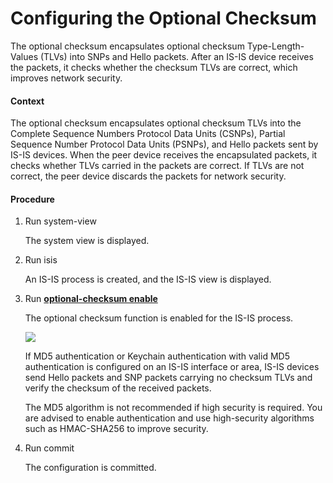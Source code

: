 Configuring the Optional Checksum
=================================

The optional checksum encapsulates optional checksum Type-Length-Values (TLVs) into SNPs and Hello packets. After an IS-IS device receives the packets, it checks whether the checksum TLVs are correct, which improves network security.

#### Context

The optional checksum encapsulates optional checksum TLVs into the Complete Sequence Numbers Protocol Data Units (CSNPs), Partial Sequence Number Protocol Data Units (PSNPs), and Hello packets sent by IS-IS devices. When the peer device receives the encapsulated packets, it checks whether TLVs carried in the packets are correct. If TLVs are not correct, the peer device discards the packets for network security.


#### Procedure

1. Run system-view
   
   
   
   The system view is displayed.
2. Run isis
   
   
   
   An IS-IS process is created, and the IS-IS view is displayed.
3. Run [**optional-checksum enable**](cmdqueryname=optional-checksum+enable)
   
   
   
   The optional checksum function is enabled for the IS-IS process.
   
   
   
   ![](../../../../public_sys-resources/note_3.0-en-us.png) 
   
   If MD5 authentication or Keychain authentication with valid MD5 authentication is configured on an IS-IS interface or area, IS-IS devices send Hello packets and SNP packets carrying no checksum TLVs and verify the checksum of the received packets.
   
   The MD5 algorithm is not recommended if high security is required. You are advised to enable authentication and use high-security algorithms such as HMAC-SHA256 to improve security.
4. Run commit
   
   
   
   The configuration is committed.